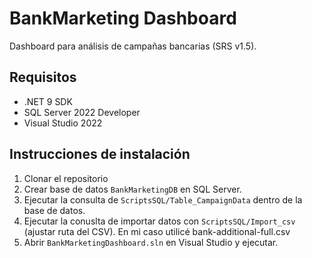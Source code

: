 # BankMarketing Dashboard

Dashboard para análisis de campañas bancarias (SRS v1.5).

## Requisitos
- .NET 9 SDK
- SQL Server 2022 Developer
- Visual Studio 2022

## Instrucciones de instalación

1. Clonar el repositorio
3. Crear base de datos `BankMarketingDB` en SQL Server.
4. Ejecutar la consulta de `ScriptsSQL/Table_CampaignData` dentro de la base de datos.
5. Ejecutar la conuslta de importar datos con `ScriptsSQL/Import_csv` (ajustar ruta del CSV). En mi caso utilicé bank-additional-full.csv
6. Abrir `BankMarketingDashboard.sln` en Visual Studio y ejecutar.

